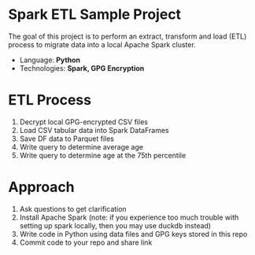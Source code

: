 # Spark ETL Sample Project

The goal of this project is to perform an extract, transform and load (ETL) process to migrate data into a local Apache Spark cluster.

* Language: **Python**
* Technologies: **Spark, GPG Encryption**

# ETL Process
1. Decrypt local GPG-encrypted CSV files
2. Load CSV tabular data into Spark DataFrames
3. Save DF data to Parquet files
4. Write query to determine average age
5. Write query to determine age at the 75th percentile

# Approach
1. Ask questions to get clarification
2. Install Apache Spark (note: if you experience too much trouble with setting up spark locally, then you may use duckdb instead)
3. Write code in Python using data files and GPG keys stored in this repo
4. Commit code to your repo and share link
